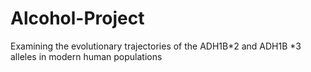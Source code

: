 # Alcohol-Project
Examining the evolutionary trajectories of the ADH1B*2 and ADH1B *3 alleles in modern human populations

